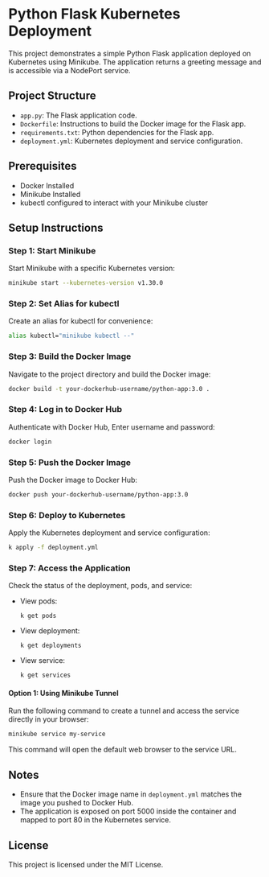 # Python Flask Kubernetes Deployment

This project demonstrates a simple Python Flask application deployed on Kubernetes using Minikube. The application returns a greeting message and is accessible via a NodePort service.

## Project Structure

- `app.py`: The Flask application code.
- `Dockerfile`: Instructions to build the Docker image for the Flask app.
- `requirements.txt`: Python dependencies for the Flask app.
- `deployment.yml`: Kubernetes deployment and service configuration.

## Prerequisites

- Docker Installed
- Minikube Installed
- kubectl configured to interact with your Minikube cluster

## Setup Instructions

### Step 1: Start Minikube

Start Minikube with a specific Kubernetes version:

```bash
minikube start --kubernetes-version v1.30.0
```

### Step 2: Set Alias for kubectl

Create an alias for kubectl for convenience:

```bash
alias kubectl="minikube kubectl --"
```

### Step 3: Build the Docker Image

Navigate to the project directory and build the Docker image:

```bash
docker build -t your-dockerhub-username/python-app:3.0 .
```
### Step 4: Log in to Docker Hub

Authenticate with Docker Hub, Enter username and password:

```bash
docker login
```

### Step 5: Push the Docker Image

Push the Docker image to Docker Hub:

```bash
docker push your-dockerhub-username/python-app:3.0
```

### Step 6: Deploy to Kubernetes

Apply the Kubernetes deployment and service configuration:

```bash
k apply -f deployment.yml
```

### Step 7: Access the Application
Check the status of the deployment, pods, and service:

- View pods:

  ```
  k get pods
  ```

- View deployment:

  ```
  k get deployments
  ```

- View service:

  ```
  k get services

#### Option 1: Using Minikube Tunnel

Run the following command to create a tunnel and access the service directly in your browser:

```bash
minikube service my-service
```

This command will open the default web browser to the service URL.

## Notes

- Ensure that the Docker image name in `deployment.yml` matches the image you pushed to Docker Hub.
- The application is exposed on port 5000 inside the container and mapped to port 80 in the Kubernetes service.

## License

This project is licensed under the MIT License.

